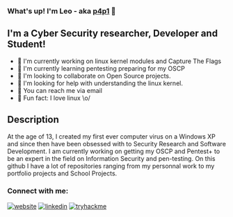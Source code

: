 ### What's up! I'm Leo - aka [p4p1][website] :penguin:

## I'm a Cyber Security researcher, Developer and Student!
- :peach: I'm currently working on linux kernel modules and Capture The Flags
- :lemon: I'm currently learning pentesting preparing for my OSCP
- :tangerine: I'm looking to collaborate on Open Source projects.
- :tomato: I'm looking for help with understanding the linux kernel.
- :watermelon: You can reach me via email
- :meat_on_bone: Fun fact: I love linux \o/

## Description
At the age of 13, I created my first ever computer virus on a Windows XP and
since then have been obsessed with to Security Research and Software Development.
I am currently working on getting my OSCP and Pentest+ to be an expert in the
field on Information Security and pen-testing. On this github I have a lot of
repositories ranging from my personnal work to my portfolio projects and
School Projects.

### Connect with me:
[![website](https://raw.githubusercontent.com/p4p1/p4p1/master/assets/globe.png)][website]     [![linkedin](https://raw.githubusercontent.com/p4p1/p4p1/master/assets/linkedin.png)][linkedin]    [![tryhackme](https://raw.githubusercontent.com/p4p1/p4p1/master/assets/tryhackme.png)][tryhackme]

<!--
**p4p1/p4p1** is a ✨ _special_ ✨ repository because its `README.md` (this file) appears on your GitHub profile.

Here are some ideas to get you started:

- 🔭 I’m currently working on ...
- 🌱 I’m currently learning ...
- 👯 I’m looking to collaborate on ...
- 🤔 I’m looking for help with ...
- 💬 Ask me about ...
- 📫 How to reach me: ...
- 😄 Pronouns: ...
- ⚡ Fun fact: ...
-->

[website]: https://leosmith.xyz
[linkedin]: https://www.linkedin.com/in/leo-smith/
[tryhackme]: https://tryhackme.com/p/p4p1
